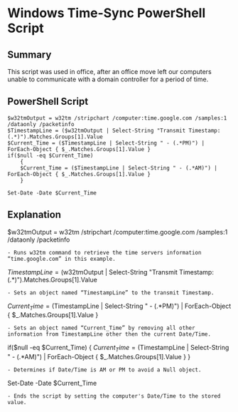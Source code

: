 # Windows Time-Sync PowerShell Script

## Summary
This script was used in office, after an office move left our computers unable to communicate with a domain controller for a period of time.

## PowerShell Script
```
$w32tmOutput = w32tm /stripchart /computer:time.google.com /samples:1 /dataonly /packetinfo
$TimestampLine = ($w32tmOutput | Select-String "Transmit Timestamp: (.*)").Matches.Groups[1].Value
$Current_Time = ($TimestampLine | Select-String " - (.*PM)") | ForEach-Object { $_.Matches.Groups[1].Value }
if($null -eq $Current_Time)
    {
    $Current_Time = ($TimestampLine | Select-String " - (.*AM)") | ForEach-Object { $_.Matches.Groups[1].Value }
    }

Set-Date -Date $Current_Time
```

## Explanation
$w32tmOutput = w32tm /stripchart /computer:time.google.com /samples:1 /dataonly /packetinfo
    
    - Runs w32tm command to retrieve the time servers information “time.google.com” in this example.

$TimestampLine = ($w32tmOutput | Select-String "Transmit Timestamp: (.*)").Matches.Groups[1].Value

    - Sets an object named “TimestampLine” to the transmit Timestamp.

$Current_Time = ($TimestampLine | Select-String " - (.*PM)") | ForEach-Object { $_.Matches.Groups[1].Value }

    - Sets an object named “Current_Time” by removing all other information from TimestampLine other then the current Date/Time.

if($null -eq $Current_Time)
    {
    $Current_Time = ($TimestampLine | Select-String " - (.*AM)") | ForEach-Object { $_.Matches.Groups[1].Value }
    }

    - Determines if Date/Time is AM or PM to avoid a Null object.

Set-Date -Date $Current_Time 

    - Ends the script by setting the computer's Date/Time to the stored value.
